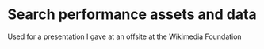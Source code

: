 # Search performance assets and data

Used for a presentation I gave at an offsite at the Wikimedia Foundation
